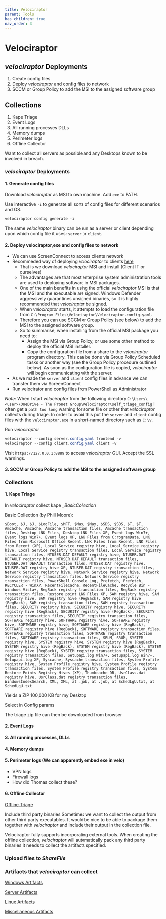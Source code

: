 ```yaml
---
title: Velociraptor
parent: Tools
has_children: true
nav_order: 3
---
```


# Velociraptor

## *velociraptor* Deployments

1. Create config files
2. Deploy *velociraptor* and config files to network
3. SCCM or Group Policy to add the MSI to the assigned software group

## Collections

1. Kape Triage
2. Event Logs
3. All running processes DLLs
4. Memory dumps
5. Perimeter logs
6. Offline Collector

Want to collect all servers as possible and any Desktops known to be involved in breach.

### *velociraptor* Deployments

#### 1. Generate config files

Download *velociraptor* as MSI to own machine. Add `exe` to PATH.

Use interactive `-i` to generate all sorts of config files for different scenarios and OS.

```PowerShell
velociraptor config generate -i
```

The same *velociraptor* binary can be run as a server or client depending upon which config file it uses: `server` or `client`.

#### 2. Deploy velociraptor,exe and config files to network

- We can use ScreenConnect to access clients network
- Recommeded way of deploying *velociraptor* to clients [here](https://docs.velociraptor.app/docs/deployment/clients/)
  - That is we download *velociraptor* MSI and install (Client IT or ourselves)
  - The advantages are that most enterprise system administration tools are used to deploying software in MSI packages.
  - One of the main benefits in using the official *velociraptor* MSI is that the MSI and the executable are signed. Windows Defender aggressively quarantines unsigned binaries, so it is highly recommended that *velociraptor* be signed.
  - When *velociraptor* starts, it attempts to load the configuration file from `C:\Program Files\Velociraptor\Velociraptor.config.yaml`.
  - Therefore you can use SCCM or Group Policy (see below) to add the MSI to the assigned software group.
  - So to summarise, when installing from the official MSI package you need to:
    - Assign the MSI via Group Policy, or use some other method to deploy the official MSI installer.
    - Copy the configuration file from a share to the *velociraptor* program directory. This can be done via Group Policy Scheduled tasks or another way (see the Group Policy procedure outlined below). As soon as the configuration file is copied, *velociraptor* will begin communicating with the server.
- As we made the `server` and `client` config files in advance we can transfer them via ScreenConnect
- Run velocirator and config files from PowerShell as Administrator

*Note:* When I start *velociraptor* from the following directory `C:\Users\<user>\OneDrive - The Pronet Group\Velociraptor\self_triage_config` I often get a `path too long` warning for some file or other that *velociraptor* collects during triage. In order to avoid this put the `server` and `client` config files with the `velociraptor.exe` in a short-named directory such as `C:\v`.

Run *velociraptor*

```PowerShell
velociraptor --config server.config.yaml frontend -v
velociraptor --config client.config.yaml client -v
```

Visit `https://127.0.0.1:8889` to access *velociraptor* GUI. Accept the SSL warnings.

#### 3. SCCM or Group Policy to add the MSI to the assigned software group

### Collections

#### 1. Kape Triage

In *velociraptor* collect kape *_BasicCollection*

Basic Collection (by Phill Moore):

`$Boot, $J, $J, $LogFile, $MFT, $Max, $Max, $SDS, $SDS, $T, $T, Amcache, Amcache, Amcache transaction files, Amcache transaction files, Desktop LNK Files, Desktop LNK Files XP, Event logs Win7+, Event logs Win7+, Event logs XP, LNK Files from C:rogramData, LNK Files from Microsoft Office Recent, LNK Files from Recent, LNK Files from Recent (XP), Local Service registry hive, Local Service registry hive, Local Service registry transaction files, Local Service registry transaction files, NTUSER.DAT DEFAULT registry hive, NTUSER.DAT DEFAULT registry hive, NTUSER.DAT DEFAULT transaction files, NTUSER.DAT DEFAULT transaction files, NTUSER.DAT registry hive, NTUSER.DAT registry hive XP, NTUSER.DAT registry transaction files, Network Service registry hive, Network Service registry hive, Network Service registry transaction files, Network Service registry transaction files, PowerShell Console Log, Prefetch, Prefetch, RECYCLER - WinXP, RecentFileCache, RecentFileCache, Recycle Bin - Windows Vista+, RegBack registry transaction files, RegBack registry transaction files, Restore point LNK Files XP, SAM registry hive, SAM registry hive, SAM registry hive (RegBack), SAM registry hive (RegBack), SAM registry transaction files, SAM registry transaction files, SECURITY registry hive, SECURITY registry hive, SECURITY registry hive (RegBack), SECURITY registry hive (RegBack), SECURITY registry transaction files, SECURITY registry transaction files, SOFTWARE registry hive, SOFTWARE registry hive, SOFTWARE registry hive, SOFTWARE registry hive, SOFTWARE registry hive (RegBack), SOFTWARE registry hive (RegBack), SOFTWARE registry transaction files, SOFTWARE registry transaction files, SOFTWARE registry transaction files, SOFTWARE registry transaction files, SRUM, SRUM, SYSTEM registry hive, SYSTEM registry hive, SYSTEM registry hive (RegBack), SYSTEM registry hive (RegBack), SYSTEM registry hive (RegBack), SYSTEM registry hive (RegBack), SYSTEM registry transaction files, SYSTEM registry transaction files, Setupapi.log Win7+, Setupapi.log Win7+, Setupapi.log XP, Syscache, Syscache transaction files, System Profile registry hive, System Profile registry hive, System Profile registry transaction files, System Profile registry transaction files, System Restore Points Registry Hives (XP), Thumbcache DB, UsrClass.dat registry hive, UsrClass.dat registry transaction files, WindowsIndexSearch, XML, XML, at .job, at .job, at SchedLgU.txt, at SchedLgU.txt`

Yields a ZIP 100,000 KB for my Desktop

Select in Config params

The triage zip file can then be downloaded from browser

#### 2. Event Logs

#### 3. All running processes, DLLs

#### 4. Memory dumps

#### 5. Perimeter logs (We can apparently embed exe in velo)

- VPN logs
- Firewall logs
- How did Thomas collect these?

#### 6. Offline Collector

[Offline Triage](https://docs.velociraptor.app/docs/offline_triage/)

Include third party binaries
Sometimes we want to collect the output from other third party executables. It would be nice to be able to package them together with *velociraptor* and include their output in the collection file.

Velociraptor fully supports incorporating external tools. When creating the offline collection, *velociraptor* will automatically pack any third party binaries it needs to collect the artifacts specified.

### Upload files to *ShareFile*

### Artifacts that *velociraptor* can collect

[Windows Artifacts](https://www.velocidex.com/docs/artifacts/windows_system/)

[Server Artifacts](https://www.velocidex.com/docs/artifacts/server/)

[Linux Artifacts](https://www.velocidex.com/docs/artifacts/linux/)

[Miscellaneous Artifacts](https://www.velocidex.com/docs/artifacts/misc/)
